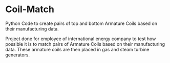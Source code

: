 # Coil-Match
Python Code to create pairs of top and bottom Armature Coils based on their manufacturing data. 

Project done for employee of international energy company to test how possible it is to match pairs of Armature Coils based on their manufacturing data. 
These armature coils are then placed in gas and steam turbine generators.
